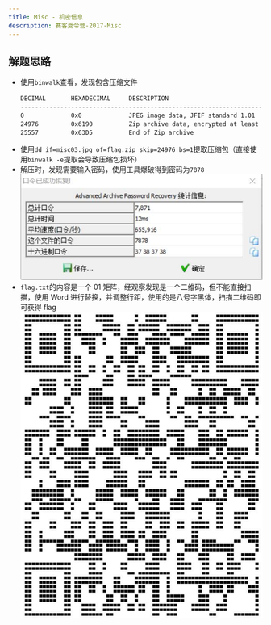 ```yaml
---
title: Misc - 机密信息
description: 赛客夏令营-2017-Misc
---
```


## 解题思路

- 使用`binwalk`查看，发现包含压缩文件
    ```bash
    DECIMAL       HEXADECIMAL     DESCRIPTION
    --------------------------------------------------------------------------------
    0             0x0             JPEG image data, JFIF standard 1.01
    24976         0x6190          Zip archive data, encrypted at least v2.0 to extract, compressed size: 453, uncompressed size: 5038, name: flag.txt
    25557         0x63D5          End of Zip archive
    ```
- 使用`dd if=misc03.jpg of=flag.zip skip=24976 bs=1`提取压缩包（直接使用`binwalk -e`提取会导致压缩包损坏）
- 解压时，发现需要输入密码，使用工具爆破得到密码为`7878`<br>
![获得密码](img/secret_information01.jpg)
- `flag.txt`的内容是一个 01 矩阵，经观察发现是一个二维码，但不能直接扫描，使用 Word 进行替换，并调整行距，使用的是八号字黑体，扫描二维码即可获得 flag<br>
![二维码好难扫](img/secret_information02.jpg)